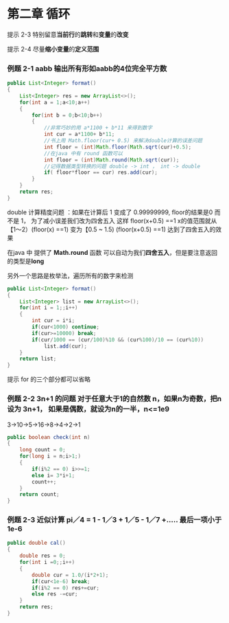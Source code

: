 # 第二章 循环

提示 2-3 特别留意**当前行**的**跳转**和**变量**的**改变**

提示 2-4 尽量**缩小变量**的**定义范围**

### 例题 2-1 aabb 输出所有形如aabb的4位完全平方数

```java
public List<Integer> format()
{
    List<Integer> res = new ArrayList<>();
    for(int a = 1;a<10;a++)
    {
        for(int b = 0;b<10;b++)
        {
            //非常巧妙的用 a*1100 + b*11 来得到数字
            int cur = a*1100+ b*11;
            //书上用 Math.floor(cur+ 0.5) 来解决double计算的误差问题
            int floor = (int)Math.floor(Math.sqrt(cur)+0.5); 
            //在java 中有 round 函数可以
            int floor = (int)Math.round(Math.sqrt(cur));
            //记得数据类型转换的问题 double -> int ， int -> double
            if( floor*floor == cur) res.add(cur);
        }
    }
    return res;
}
```

double 计算精度问题 ：如果在计算后 1 变成了 0.99999999, floor的结果是0 而不是 1， 为了减小误差我们改为四舍五入 这样 floor\(x+0.5\)  ==1 x的值范围就从 【1～2）\(floor\(x\) ==1\) 变为【0.5 ~ 1.5\) \(floor\(x+0.5\)  ==1\) 达到了四舍五入的效果

在java 中 提供了 **Math.round** 函数 可以自动为我们**四舍五入**，但是要注意返回的类型是**long**

另外一个思路是枚举法，遍历所有的数字来检测

```java
public List<Integer> format()
{
    List<Integer> list = new ArrayList<>();
    for(int i = 1;;i++)
    {
        int cur = i*i;
        if(cur<1000) continue;
        if(cur>=10000) break;
        if(cur/1000 == (cur/100)%10 && (cur%100)/10 == (cur%10))
            list.add(cur);
    }
    return list;
}
```

提示 for 的三个部分都可以省略

### 例题 2-2 3n+1 的问题 对于任意大于1的自然数 n，如果n为奇数，把n设为 3n+1， 如果是偶数，就设为n的一半，n&lt;=1e9

3-&gt;10-&gt;5-&gt;16-&gt;8-&gt;4-&gt;2-&gt;1

```java
public boolean check(int n)
{  
    long count = 0;
    for(long i = n;i>1;)
    {
        if(i%2 == 0) i>>=1;
        else i= 3*i+1;
        count++;
    }
    return count;
}
```

### 例题 2-3 近似计算 pi／4 = 1 - 1／3 + 1／5  - 1／7 +..... 最后一项小于1e-6

```java
public double cal()
{
    double res = 0;
    for(int i =0;;i++)
    {
        double cur = 1.0/(i*2+1);
        if(cur<1e-6) break;
        if(i%2 == 0) res+=cur;
        else res -=cur;
    }
    return res;
}
```

